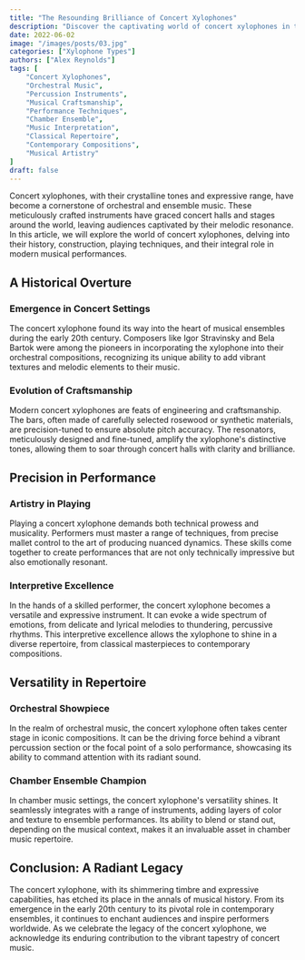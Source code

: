 ```yaml
---
title: "The Resounding Brilliance of Concert Xylophones"
description: "Discover the captivating world of concert xylophones in this insightful article. From their historical emergence in orchestral settings to their exquisite craftsmanship and versatile repertoire, explore the pivotal role these instruments play in modern musical performances. Uncover the artistry and precision behind every concert xylophone performance, leaving audiences enthralled by their radiant melodies."
date: 2022-06-02
image: "/images/posts/03.jpg"
categories: ["Xylophone Types"]
authors: ["Alex Reynolds"]
tags: [
    "Concert Xylophones",
    "Orchestral Music",
    "Percussion Instruments",
    "Musical Craftsmanship",
    "Performance Techniques",
    "Chamber Ensemble",
    "Music Interpretation",
    "Classical Repertoire",
    "Contemporary Compositions",
    "Musical Artistry"
]
draft: false
---
```


Concert xylophones, with their crystalline tones and expressive range, have become a cornerstone of orchestral and ensemble music. These meticulously crafted instruments have graced concert halls and stages around the world, leaving audiences captivated by their melodic resonance. In this article, we will explore the world of concert xylophones, delving into their history, construction, playing techniques, and their integral role in modern musical performances.

## A Historical Overture

### Emergence in Concert Settings

The concert xylophone found its way into the heart of musical ensembles during the early 20th century. Composers like Igor Stravinsky and Bela Bartok were among the pioneers in incorporating the xylophone into their orchestral compositions, recognizing its unique ability to add vibrant textures and melodic elements to their music.

### Evolution of Craftsmanship

Modern concert xylophones are feats of engineering and craftsmanship. The bars, often made of carefully selected rosewood or synthetic materials, are precision-tuned to ensure absolute pitch accuracy. The resonators, meticulously designed and fine-tuned, amplify the xylophone's distinctive tones, allowing them to soar through concert halls with clarity and brilliance.

## Precision in Performance

### Artistry in Playing

Playing a concert xylophone demands both technical prowess and musicality. Performers must master a range of techniques, from precise mallet control to the art of producing nuanced dynamics. These skills come together to create performances that are not only technically impressive but also emotionally resonant.

### Interpretive Excellence

In the hands of a skilled performer, the concert xylophone becomes a versatile and expressive instrument. It can evoke a wide spectrum of emotions, from delicate and lyrical melodies to thundering, percussive rhythms. This interpretive excellence allows the xylophone to shine in a diverse repertoire, from classical masterpieces to contemporary compositions.

## Versatility in Repertoire

### Orchestral Showpiece

In the realm of orchestral music, the concert xylophone often takes center stage in iconic compositions. It can be the driving force behind a vibrant percussion section or the focal point of a solo performance, showcasing its ability to command attention with its radiant sound.

### Chamber Ensemble Champion

In chamber music settings, the concert xylophone's versatility shines. It seamlessly integrates with a range of instruments, adding layers of color and texture to ensemble performances. Its ability to blend or stand out, depending on the musical context, makes it an invaluable asset in chamber music repertoire.

## Conclusion: A Radiant Legacy

The concert xylophone, with its shimmering timbre and expressive capabilities, has etched its place in the annals of musical history. From its emergence in the early 20th century to its pivotal role in contemporary ensembles, it continues to enchant audiences and inspire performers worldwide. As we celebrate the legacy of the concert xylophone, we acknowledge its enduring contribution to the vibrant tapestry of concert music.